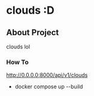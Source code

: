# clouds :D

## About Project

clouds lol

### How To

<http://0.0.0.0:8000/api/v1/clouds>

- docker compose up --build
